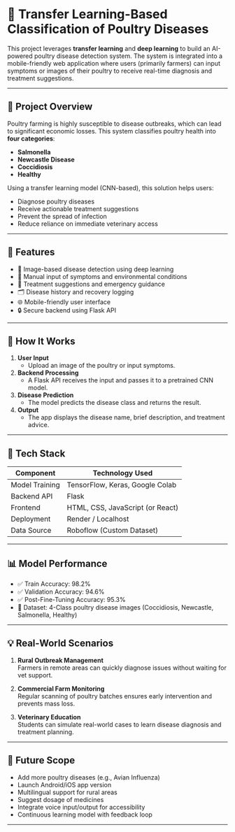 # 🐔 Transfer Learning-Based Classification of Poultry Diseases

This project leverages **transfer learning** and **deep learning** to build an AI-powered poultry disease detection system. The system is integrated into a mobile-friendly web application where users (primarily farmers) can input symptoms or images of their poultry to receive real-time diagnosis and treatment suggestions.

---

## 📝 Project Overview

Poultry farming is highly susceptible to disease outbreaks, which can lead to significant economic losses. This system classifies poultry health into **four categories**:
- **Salmonella**
- **Newcastle Disease**
- **Coccidiosis**
- **Healthy**

Using a transfer learning model (CNN-based), this solution helps users:
- Diagnose poultry diseases
- Receive actionable treatment suggestions
- Prevent the spread of infection
- Reduce reliance on immediate veterinary access

---

## 📲 Features

- 📸 Image-based disease detection using deep learning
- 📝 Manual input of symptoms and environmental conditions
- 🧾 Treatment suggestions and emergency guidance
- 🗂 Disease history and recovery logging
- 🌐 Mobile-friendly user interface
- 🔒 Secure backend using Flask API

---

## 🚀 How It Works

1. **User Input**  
   - Upload an image of the poultry or input symptoms.
2. **Backend Processing**  
   - A Flask API receives the input and passes it to a pretrained CNN model.
3. **Disease Prediction**  
   - The model predicts the disease class and returns the result.
4. **Output**  
   - The app displays the disease name, brief description, and treatment advice.

---

## 🧠 Tech Stack

| Component        | Technology Used           |
|------------------|----------------------------|
| Model Training   | TensorFlow, Keras, Google Colab |
| Backend API      | Flask                      |
| Frontend         | HTML, CSS, JavaScript (or React) |
| Deployment       | Render / Localhost         |
| Data Source      | Roboflow (Custom Dataset)  |

---

## 📊 Model Performance

- ✅ Train Accuracy: 98.2%  
- ✅ Validation Accuracy: 94.6%  
- ✅ Post-Fine-Tuning Accuracy: 95.3%  
- 🧪 Dataset: 4-Class poultry disease images (Coccidiosis, Newcastle, Salmonella, Healthy)

---

## 💡 Real-World Scenarios

1. **Rural Outbreak Management**  
   Farmers in remote areas can quickly diagnose issues without waiting for vet support.

2. **Commercial Farm Monitoring**  
   Regular scanning of poultry batches ensures early intervention and prevents mass loss.

3. **Veterinary Education**  
   Students can simulate real-world cases to learn disease diagnosis and treatment planning.

---

## 🔮 Future Scope

- Add more poultry diseases (e.g., Avian Influenza)
- Launch Android/iOS app version
- Multilingual support for rural areas
- Suggest dosage of medicines
- Integrate voice input/output for accessibility
- Continuous learning model with feedback loop

---

